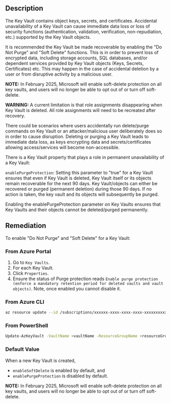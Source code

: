 ## Description

The Key Vault contains object keys, secrets, and certificates. Accidental unavailability of a Key Vault can cause immediate data loss or loss of security functions (authentication, validation, verification, non-repudiation, etc.) supported by the Key Vault objects.

It is recommended the Key Vault be made recoverable by enabling the "Do Not Purge" and "Soft Delete" functions. This is in order to prevent loss of encrypted data, including storage accounts, SQL databases, and/or dependent services provided by Key Vault objects (Keys, Secrets, Certificates) etc. This may happen in the case of accidental deletion by a user or from disruptive activity by a malicious user.

**NOTE:** In February 2025, Microsoft will enable soft-delete protection on all key vaults, and users will no longer be able to opt out of or turn off soft-delete.

**WARNING:** A current limitation is that role assignments disappearing when Key Vault is deleted. All role assignments will need to be recreated after recovery.

There could be scenarios where users accidentally run delete/purge commands on Key Vault or an attacker/malicious user deliberately does so in order to cause disruption. Deleting or purging a Key Vault leads to immediate data loss, as keys encrypting data and secrets/certificates allowing access/services will become non-accessible.

There is a Key Vault property that plays a role in permanent unavailability of a Key Vault:

`enablePurgeProtection`: Setting this parameter to "true" for a Key Vault ensures that even if Key Vault is deleted, Key Vault itself or its objects remain recoverable for the next 90 days. Key Vault/objects can either be recovered or purged (permanent deletion) during those 90 days. If no action is taken, the key vault and its objects will subsequently be purged.

Enabling the enablePurgeProtection parameter on Key Vaults ensures that Key Vaults and their objects cannot be deleted/purged permanently.

## Remediation

To enable "Do Not Purge" and "Soft Delete" for a Key Vault:

### From Azure Portal

1. Go to `Key Vaults`.
2. For each Key Vault.
3. Click `Properties`.
4. Ensure the status of Purge protection reads `Enable purge protection (enforce a mandatory retention period for deleted vaults and vault objects)`.
Note, once enabled you cannot disable it.

### From Azure CLI

```bash
az resource update --id /subscriptions/xxxxxx-xxxx-xxxx-xxxx-xxxxxxxxxxxx/resourceGroups/<resourceGroupName>/providers/Microsoft.KeyVault/vaults/<keyVaultName> --set properties.enablePurgeProtection=true
```

### From PowerShell

```bash
Update-AzKeyVault -VaultName <vaultName -ResourceGroupName <resourceGroupName -EnablePurgeProtection
```

### Default Value

When a new Key Vault is created,
- `enableSoftDelete` is enabled by default, and
- `enablePurgeProtection` is disabled by default.

**NOTE:** In February 2025, Microsoft will enable soft-delete protection on all key vaults, and users will no longer be able to opt out of or turn off soft-delete.
